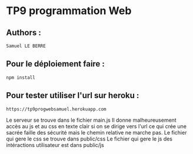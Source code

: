 # TP9 programmation Web

## Authors :
    Samuel LE BERRE
## Pour le déploiement faire :
    npm install

## Pour tester utiliser l'url sur heroku :
    https://tp9progwebsamuel.herokuapp.com

Le serveur se trouve dans le fichier main.js
    Il donne malheureusement accès au js et au css en texte clair si on se dirige vers l'url ce qui crée une sacrée faille des
    sécurité mais le chemin relative ne marche pas. 
Le fichier qui gere le css se trouve dans public/css
Le fichier qui gere le js des intéractions utilisateur est dans public/js
